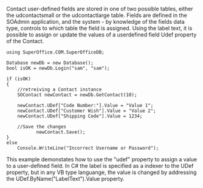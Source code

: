 <properties date="2016-05-10"
SortOrder="47"
/>

Contact user-defined fields are stored in one of two possible tables, either the udcontactsmall or the udcontactlarge table. Fields are defined in the SOAdmin application, and the system - by knowledge of the fields data type, controls to which table the field is assigned. Using the label text, it is possible to assign or update the values of a userdefined field Udef property of the Contact.

```
using SuperOffice.COM.SuperOfficeDB;
 
Database newDb = new Database();
bool isOK = newDb.Login("sam", "sam");
 
if (isOK)
{
    //retreiving a Contact instance
    SOContact newContact = newDb.GetContact(10);
 
    newContact.UDef["Code Number:"].Value = "Value 1";
    newContact.UDef["Customer Wish"].Value = "Value 2";
    newContact.UDef["Shipping Code"].Value = 1234;
 
    //Save the changes
           newContact.Save();
}       
else
    Console.WriteLine("Incorrect Username or Password");
```

This example demonstates how to use the "udef" property to assign a value to a user-defined field.  In C\# the label is specified as a indexer to the UDef property, but in any VB type languange, the value is changed by addressing the UDef.ByName("LabelText").Value property.
